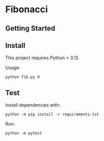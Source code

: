# Fibonacci

## Getting Started

## Install

This project requires Python > 3.12.

Usage:

````commandline
python fib.py 9
````

## Test

Install dependencies with:

```commandline
python -m pip install -r requirements.txt
```

Run:

```commandline
python -m pytest
```




